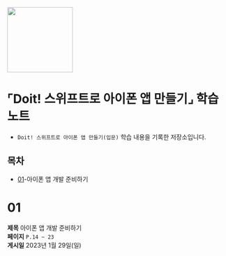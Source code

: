 <img src="https://user-images.githubusercontent.com/21079970/204135410-02c4cb43-0856-46bd-b216-0516a35ec34d.png" align="center" width="150" height="150">

# ⌜Doit! 스위프트로 아이폰 앱 만들기⌟ 학습 노트
* `Doit! 스위프트로 아이폰 앱 만들기(입문)` 학습 내용을 기록한 저장소입니다.

## 목차
* [01](#01)-아이폰 앱 개발 준비하기

# 01

**제목** 아이폰 앱 개발 준비하기 <br>
**페이지** `P.14 ~ 23` <br>
**게시일**  2023년 1월 29일(일) <br>

<br>
